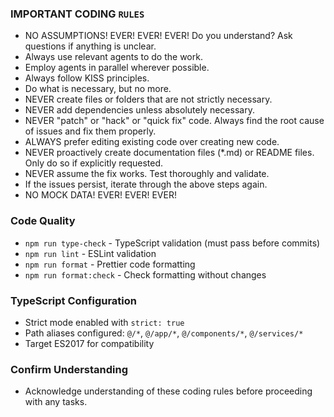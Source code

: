 ### IMPORTANT CODING `RULES`

- NO ASSUMPTIONS! EVER! EVER! EVER! Do you understand? Ask questions if anything is unclear.
- Always use relevant agents to do the work.
- Employ agents in parallel wherever possible.
- Always follow KISS principles.
- Do what is necessary, but no more.
- NEVER create files or folders that are not strictly necessary.
- NEVER add dependencies unless absolutely necessary.
- NEVER "patch" or "hack" or "quick fix" code. Always find the root cause of issues and fix them properly.
- ALWAYS prefer editing existing code over creating new code.
- NEVER proactively create documentation files (\*.md) or README files. Only do so if explicitly requested.
- NEVER assume the fix works. Test thoroughly and validate.
- If the issues persist, iterate through the above steps again.
- NO MOCK DATA! EVER! EVER! EVER!

### Code Quality

- `npm run type-check` - TypeScript validation (must pass before commits)
- `npm run lint` - ESLint validation
- `npm run format` - Prettier code formatting
- `npm run format:check` - Check formatting without changes

### TypeScript Configuration

- Strict mode enabled with `strict: true`
- Path aliases configured: `@/*`, `@/app/*`, `@/components/*`, `@/services/*`
- Target ES2017 for compatibility

### Confirm Understanding

- Acknowledge understanding of these coding rules before proceeding with any tasks.
